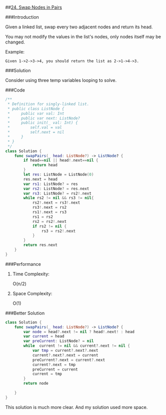 ##[24. Swap Nodes in Pairs](https://leetcode-cn.com/problems/swap-nodes-in-pairs/)

###Introduction

Given a linked list, swap every two adjacent nodes and return its head.

You may not modify the values in the list's nodes, only nodes itself may be changed.

Example:

```
Given 1->2->3->4, you should return the list as 2->1->4->3.
```



###Solution

Consider using three temp variables looping to solve.

###Code

```swift
/**
 * Definition for singly-linked list.
 * public class ListNode {
 *     public var val: Int
 *     public var next: ListNode?
 *     public init(_ val: Int) {
 *         self.val = val
 *         self.next = nil
 *     }
 * }
 */
class Solution {
    func swapPairs(_ head: ListNode?) -> ListNode? {
        if head==nil || head!.next==nil {
            return head
        }
        let res: ListNode = ListNode(0)
        res.next = head
        var rs1: ListNode? = res
        var rs2: ListNode? = res.next
        var rs3: ListNode? = rs2!.next
        while rs2 != nil && rs3 != nil{
            rs2!.next = rs3!.next
            rs3!.next = rs2
            rs1!.next = rs3
            rs1 = rs2
            rs2 = rs2!.next
            if rs2 != nil {
                rs3 = rs2!.next
            }
        }
        return res.next
    }
}
```

###Performance

1. Time Complexity: 

    O(n/2)

2. Space Complexity:

   O(1) 


###Better Solution

```swift
class Solution {
    func swapPairs(_ head: ListNode?) -> ListNode? {
        var node = head?.next != nil ? head!.next! : head
        var current = head
        var preCurrent: ListNode? = nil
        while  current != nil && current?.next != nil {
            var tmp = current?.next?.next
            current?.next?.next = current
            preCurrent?.next = current?.next
            current?.next = tmp
            preCurrent = current
            current = tmp         
        }
        return node
        
    }
}
```

This solution is much more clear. And my solution used more space.



